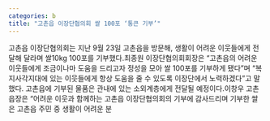 ```yaml
---
categories: b
title: "고촌읍 이장단협의회 쌀 100포 ‘통큰 기부’"
---
```

고촌읍 이장단협의회는 지난 9월 23일 고촌읍을 방문해, 생활이 어려운 이웃들에게 전달해 달라며 쌀10kg 100포를 기부했다.최종원 이장단협의회회장은 “고촌읍의 어려운 이웃들에게 조금이나마 도움을 드리고자 정성을 모아 쌀 100포를 기부하게 됐다”며 “복지사각지대에 있는 이웃들에게 항상 도움을 줄 수 있도록 이장단에서 노력하겠다”고 말했다. 고촌읍에 기부된 물품은 관내에 있는 소외계층에게 전달될 예정이다.이창우 고촌읍장은 “어려운 이웃과 함께하는 고촌읍 이장단협의회의 기부에 감사드리며 기부한 쌀은 고촌읍 주민 중 생활이 어려운 분